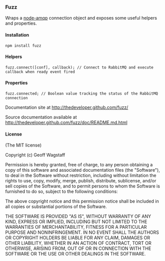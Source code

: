 ### Fuzz
Wraps a [node-amqp](https://github.com/postwait/node-amqp) connection object and exposes some useful helpers and properties.

#### Installation
    npm install fuzz

#### Helpers
    fuzz.connect([conf], callback); // Connect to RabbitMQ and execute callback when ready event fired

#### Properties
    fuzz.connected; // Boolean value tracking the status of the RabbitMQ connection

Documentation site at http://thedeveloper.github.com/fuzz/

Source documentation available at http://thedeveloper.github.com/fuzz/doc/README.md.html

#### License

(The MIT license)

Copyright (c) Geoff Wagstaff

Permission is hereby granted, free of charge, to any person obtaining a copy of this software and associated documentation files (the "Software"), to deal in the Software without restriction, including without limitation the rights to use, copy, modify, merge, publish, distribute, sublicense, and/or sell copies of the Software, and to permit persons to whom the Software is furnished to do so, subject to the following conditions:

The above copyright notice and this permission notice shall be included in all copies or substantial portions of the Software.

THE SOFTWARE IS PROVIDED "AS IS", WITHOUT WARRANTY OF ANY KIND, EXPRESS OR IMPLIED, INCLUDING BUT NOT LIMITED TO THE WARRANTIES OF MERCHANTABILITY, FITNESS FOR A PARTICULAR PURPOSE AND NONINFRINGEMENT. IN NO EVENT SHALL THE AUTHORS OR COPYRIGHT HOLDERS BE LIABLE FOR ANY CLAIM, DAMAGES OR OTHER LIABILITY, WHETHER IN AN ACTION OF CONTRACT, TORT OR OTHERWISE, ARISING FROM, OUT OF OR IN CONNECTION WITH THE SOFTWARE OR THE USE OR OTHER DEALINGS IN THE SOFTWARE.
